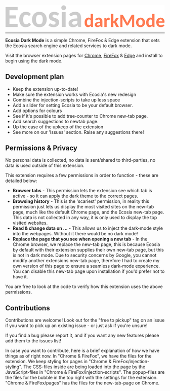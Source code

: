 <img src="Chrome & FireFox\images\EcosiaDarkMode.png">
<hr>

**Ecosia Dark Mode** is a simple Chrome, FireFox & Edge extension that sets the Ecosia search engine and related services to dark mode.

Visit the browser extension pages for [Chrome](https://chrome.google.com/webstore/detail/ecosia-dark-mode/hfpbjnmjofmfpnkcmdnkgndahgpjhpih), [FireFox](https://addons.mozilla.org/en-GB/firefox/addon/ecosia-dark-theme/) & [Edge](https://microsoftedge.microsoft.com/addons/detail/ecosia-dark-mode/bcegabpbpglfkoelpjgdoofgfgmicjdk) and install to begin using the dark mode.


## **Development plan**

<ul>
	<li>Keep the extension up-to-date!</li>
	<li>Make sure the extension works with Ecosia's new redesign</li>
	<li>Combine the injection-scripts to take up less space</li>
	<li>Add a slider for setting Ecosia to be your default browser.</li>
	<li>Add options for colours</li>
	<li>See if it's possible to add tree-counter to Chrome new-tab page.</li>
	<li>Add search suggestions to newtab page.</li>
	<li>Up the ease of the upkeep of the extension</li>
	<li>See more on our 'Issues' section. Raise any suggestions there!</li>
</ul>


## **Permissions & Privacy**

No personal data is collected, no data is sent/shared to third-parties, no data is used outside of this extension.

This extension requires a few permissions in order to function - these are detailed below:


<ul>
	<li><b>Browser tabs</b> - This permission lets the extension see which tab is active - so it can apply the dark theme to the correct pages.</li>
	<li><b>Browsing history</b> - This is the 'scariest' permission, in reality this permission just lets us display the most visited sites on the new-tab page, much like the default Chrome page, and the Ecosia new-tab page. This data is not collected in any way, it is only used to display the top visited websites.</li>
	<li><b>Read & change data on ...</b> - This allows us to inject the dark-mode style into the webpages. Without it there would be no dark mode!</li>
	<li><b>Replace the page that you see when opening a new tab</b> - In the Chrome browser, we replace the new-tab page, this is because Ecosia by default with their extension supplies their own new-tab page, but this is not in dark mode. Due to security concerns by Google, you cannot modify another extensions new-tab page, therefore I had to create my own version of this page to ensure a seamless dark-mode experience. You can disable this new-tab page upon installation if you'd prefer not to have it.</li>
</ul>

You are free to look at the code to verify how this extension uses the above permissions.


## **Contributions**

Contributions are welcome! Look out for the "free to pickup" tag on an issue if you want to pick up an existing issue - or just ask if you're unsure!

If you find a bug please report it, and if you want any new features please add them to the issues list!

In case you want to contribute, here is a brief explanation of how we have things as of right now. In "Chrome & FireFox", we have the files for the extension. We keep styling for pages in "Chrome & FireFox/injection-styling". The CSS-files inside are being loaded into the page by the JavaScript-files in "Chrome & FireFox/injection-scripts". The popup-files are the files for the bubble in the top right with the settings for the extension. "Chrome & FireFox/pages" has the files for the new-tab-page on Chrome. 